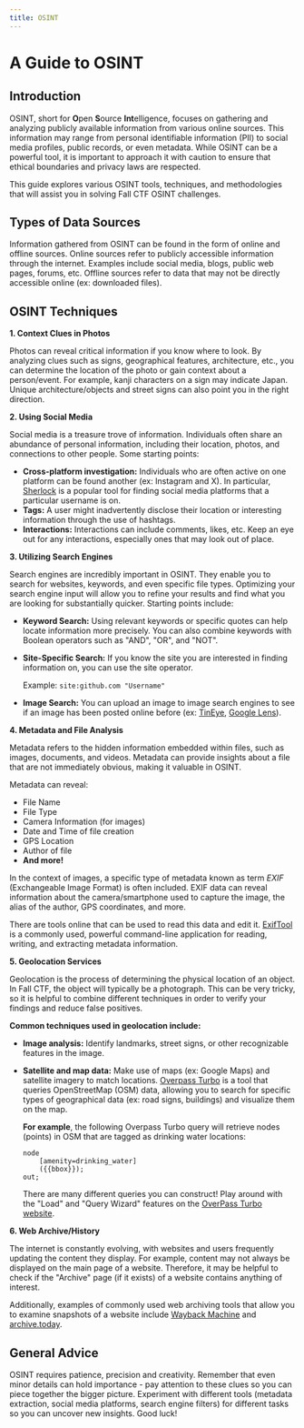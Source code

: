 ```yaml
---
title: OSINT
---
```

# **A Guide to OSINT**

## **Introduction**
OSINT, short for **O**pen **S**ource **Int**elligence, focuses on gathering and analyzing publicly available information from various online sources. This information may range from personal identifiable information (PII) to social media profiles, public records, or even metadata. While OSINT can be a powerful tool, it is important to approach it with caution to ensure that ethical boundaries and privacy laws are respected.

This guide explores various OSINT tools, techniques, and methodologies that will assist you in solving Fall CTF OSINT challenges. 

## **Types of Data Sources**
Information gathered from OSINT can be found in the form of online and offline sources. Online sources refer to publicly accessible information through the internet. Examples include social media, blogs, public web pages, forums, etc. Offline sources refer to data that may not be directly accessible online (ex: downloaded files).

## **OSINT Techniques**
**1. Context Clues in Photos**

Photos can reveal critical information if you know where to look. By analyzing clues such as signs, geographical features, architecture, etc., you can determine the location of the photo or gain context about a person/event. For example, kanji characters on a sign may indicate Japan. Unique architecture/objects and street signs can also point you in the right direction. 

**2. Using Social Media**

Social media is a treasure trove of information. Individuals often share an abundance of personal information, including their location, photos, and connections to other people. Some starting points:

* **Cross-platform investigation:** Individuals who are often active on one platform can be found another (ex: Instagram and X). In particular, [Sherlock](https://github.com/sherlock-project/sherlock) is a popular tool for finding social media platforms that a particular username is on.
* **Tags:** A user might inadvertently disclose their location or interesting information through the use of hashtags. 
* **Interactions:** Interactions can include comments, likes, etc. Keep an eye out for any interactions, especially ones that may look out of place. 

**3. Utilizing Search Engines**

Search engines are incredibly important in OSINT. They enable you to search for websites, keywords, and even specific file types. Optimizing your search engine input will allow you to refine your results and find what you are looking for substantially quicker. Starting points include:
* **Keyword Search:** Using relevant keywords or specific quotes can help locate information more precisely. You can also combine keywords with Boolean operators such as "AND", "OR", and "NOT". 
* **Site-Specific Search:** If you know the site you are interested in finding information on, you can use the site operator. 

    Example: ```site:github.com "Username"```
* **Image Search:** You can upload an image to image search engines to see if an image has been posted online before (ex: [TinEye](https://tineye.com/), [Google Lens](https://lens.google/)). 

**4. Metadata and File Analysis**

Metadata refers to the hidden information embedded within files, such as images, documents, and videos. Metadata can provide insights about a file that are not immediately obvious, making it valuable in OSINT.

Metadata can reveal:
- File Name
- File Type
- Camera Information (for images)
- Date and Time of file creation
- GPS Location
- Author of file
- **And more!**

In the context of images, a specific type of metadata known as term *EXIF* (Exchangeable Image Format) is often included. EXIF data can reveal information about the camera/smartphone used to capture the image, the alias of the author, GPS coordinates, and more.

There are tools online that can be used to read this data and edit it. [ExifTool](https://exiftool.org/) is a commonly used, powerful command-line application for reading, writing, and extracting metadata information. 

**5. Geolocation Services**

Geolocation is the process of determining the physical location of an object. In Fall CTF, the object will typically be a photograph. This can be very tricky, so it is helpful to combine different techniques in order to verify your findings and reduce false positives.

**Common techniques used in geolocation include:**
- **Image analysis:** Identify landmarks, street signs, or other recognizable features in the image. 
- **Satellite and map data:** Make use of maps (ex: Google Maps) and satellite imagery to match locations. [Overpass Turbo](https://overpass-turbo.eu/) is a tool that queries OpenStreetMap (OSM) data, allowing you to search for specific types of geographical data (ex: road signs, buildings) and visualize them on the map. 

    **For example**, the following Overpass Turbo query will retrieve nodes (points) in OSM that are tagged as drinking water locations:

    ```
    node
        [amenity=drinking_water]
        ({{bbox}});
    out;
    ```

    There are many different queries you can construct! Play around with the "Load" and "Query Wizard" features on the [OverPass Turbo website](https://overpass-turbo.eu/).

**6. Web Archive/History**

The internet is constantly evolving, with websites and users frequently updating the content they display. For example, content may not always be displayed on the main page of a website. Therefore, it may be helpful to check if the "Archive" page (if it exists) of a website contains anything of interest. 

Additionally, examples of commonly used web archiving tools that allow you to examine snapshots of a website include [Wayback Machine](https://web.archive.org/) and [archive.today](https://archive.ph/). 

## **General Advice**
OSINT requires patience, precision and creativity. Remember that even minor details can hold importance - pay attention to these clues so you can piece together the bigger picture. Experiment with different tools (metadata extraction, social media platforms, search engine filters) for different tasks so you can uncover new insights. Good luck!
